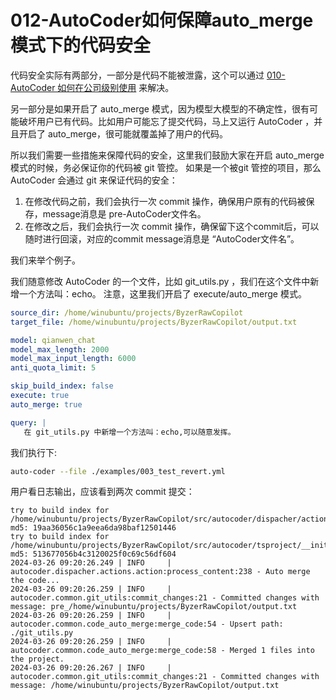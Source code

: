 # 012-AutoCoder如何保障auto_merge模式下的代码安全

代码安全实际有两部分，一部分是代码不能被泄露，这个可以通过 [010-AutoCoder 如何在公司级别使用](./010-AutoCoder%20%E5%A6%82%E4%BD%95%E5%9C%A8%E5%85%AC%E5%8F%B8%E7%BA%A7%E5%88%AB%E4%BD%BF%E7%94%A8.md)
来解决。

另一部分是如果开启了 auto_merge 模式，因为模型大模型的不确定性，很有可能破坏用户已有代码。比如用户可能忘了提交代码，马上又运行 AutoCoder ，并且开启了 auto_merge，很可能就覆盖掉了用户的代码。

所以我们需要一些措施来保障代码的安全，这里我们鼓励大家在开启 auto_merge 模式的时候，务必保证你的代码被 git 管控。
如果是一个被git 管控的项目，那么 AutoCoder 会通过 git 来保证代码的安全：

1. 在修改代码之前，我们会执行一次 commit 操作，确保用户原有的代码被保存，message消息是 pre-AutoCoder文件名。
2. 在修改之后，我们会执行一次 commit 操作，确保留下这个commit后，可以随时进行回滚，对应的commit message消息是 “AutoCoder文件名”。

我们来举个例子。

我们随意修改 AutoCoder 的一个文件，比如 git_utils.py ，我们在这个文件中新增一个方法叫：echo。
注意，这里我们开启了 execute/auto_merge 模式。
```yml
source_dir: /home/winubuntu/projects/ByzerRawCopilot 
target_file: /home/winubuntu/projects/ByzerRawCopilot/output.txt 

model: qianwen_chat
model_max_length: 2000
model_max_input_length: 6000
anti_quota_limit: 5

skip_build_index: false
execute: true
auto_merge: true

query: |
   在 git_utils.py 中新增一个方法叫：echo,可以随意发挥。
```

我们执行下:

```bash
auto-coder --file ./examples/003_test_revert.yml 
```        

用户看日志输出，应该看到两次 commit 提交：

```
try to build index for /home/winubuntu/projects/ByzerRawCopilot/src/autocoder/dispacher/actions/copilot.py md5: 19aa36056c1a9eea6da98baf12501446
try to build index for /home/winubuntu/projects/ByzerRawCopilot/src/autocoder/tsproject/__init__.py md5: 513677056b4c3120025f0c69c56df604
2024-03-26 09:20:26.249 | INFO     | autocoder.dispacher.actions.action:process_content:238 - Auto merge the code...
2024-03-26 09:20:26.259 | INFO     | autocoder.common.git_utils:commit_changes:21 - Committed changes with message: pre_/home/winubuntu/projects/ByzerRawCopilot/output.txt
2024-03-26 09:20:26.259 | INFO     | autocoder.common.code_auto_merge:merge_code:54 - Upsert path: ./git_utils.py
2024-03-26 09:20:26.259 | INFO     | autocoder.common.code_auto_merge:merge_code:58 - Merged 1 files into the project.
2024-03-26 09:20:26.267 | INFO     | autocoder.common.git_utils:commit_changes:21 - Committed changes with message: /home/winubuntu/projects/ByzerRawCopilot/output.txt
```





